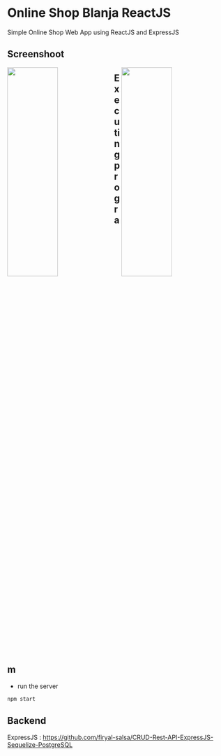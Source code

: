# Online Shop Blanja ReactJS 
Simple Online Shop Web App using ReactJS and ExpressJS

## Screenshoot

<img src="https://res.cloudinary.com/dvehyvk3d/image/upload/v1631118488/samples/blanja/signup_lf9lj6.png" align="left" height="35%" width="48%" >
<img src="https://res.cloudinary.com/dvehyvk3d/image/upload/v1631118491/samples/blanja/home_rxvcgy.png" align="right" height="35%" width="48%" >

## Executing program

* run the server
```
npm start
```


## Backend
  ExpressJS : https://github.com/firyal-salsa/CRUD-Rest-API-ExpressJS-Sequelize-PostgreSQL
